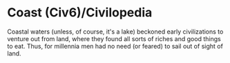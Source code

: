 # Coast (Civ6)/Civilopedia

Coastal waters (unless, of course, it's a lake) beckoned early civilizations to venture out from land, where they found all sorts of riches and good things to eat. Thus, for millennia men had no need (or feared) to sail out of sight of land.